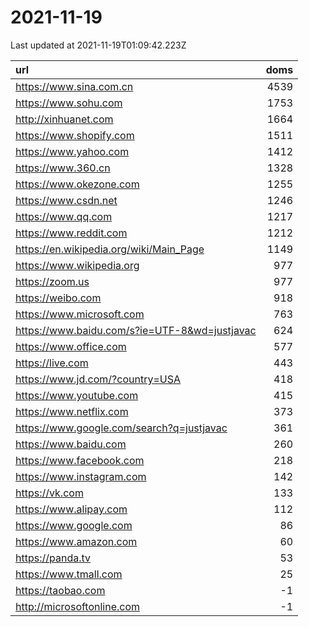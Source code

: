 # 2021-11-19

<!-- BEGIN -->
Last updated at 2021-11-19T01:09:42.223Z

url | doms
:- | -:
https://www.sina.com.cn | 4539
https://www.sohu.com | 1753
http://xinhuanet.com | 1664
https://www.shopify.com | 1511
https://www.yahoo.com | 1412
https://www.360.cn | 1328
https://www.okezone.com | 1255
https://www.csdn.net | 1246
https://www.qq.com | 1217
https://www.reddit.com | 1212
https://en.wikipedia.org/wiki/Main_Page | 1149
https://www.wikipedia.org | 977
https://zoom.us | 977
https://weibo.com | 918
https://www.microsoft.com | 763
https://www.baidu.com/s?ie=UTF-8&wd=justjavac | 624
https://www.office.com | 577
https://live.com | 443
https://www.jd.com/?country=USA | 418
https://www.youtube.com | 415
https://www.netflix.com | 373
https://www.google.com/search?q=justjavac | 361
https://www.baidu.com | 260
https://www.facebook.com | 218
https://www.instagram.com | 142
https://vk.com | 133
https://www.alipay.com | 112
https://www.google.com | 86
https://www.amazon.com | 60
https://panda.tv | 53
https://www.tmall.com | 25
https://taobao.com | -1
http://microsoftonline.com | -1
<!-- END -->
